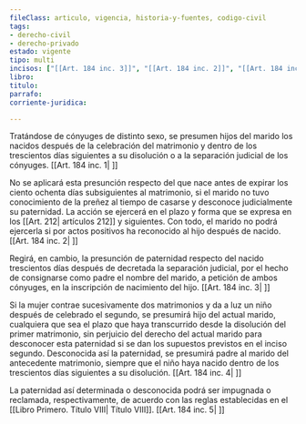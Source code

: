 ```yaml
---
fileClass: articulo, vigencia, historia-y-fuentes, codigo-civil
tags:
- derecho-civil
- derecho-privado
estado: vigente
tipo: multi
incisos: ["[[Art. 184 inc. 3]]", "[[Art. 184 inc. 2]]", "[[Art. 184 inc. 1]]", "[[Art. 184 inc. 5]]", "[[Art. 184 inc. 4]]"]
libro:
titulo:
parrafo:
corriente-juridica:

---
```

Tratándose de cónyuges de distinto sexo, se presumen hijos del marido los nacidos después de la celebración del matrimonio y dentro de los trescientos días siguientes a su disolución o a la separación judicial de los cónyuges. [[Art. 184 inc. 1| ]]

No se aplicará esta presunción respecto del que nace antes de expirar los ciento ochenta días subsiguientes al matrimonio, si el marido no tuvo conocimiento de la preñez al tiempo de casarse y desconoce judicialmente su paternidad. La acción se ejercerá en el plazo y forma que se expresa en los [[Art. 212| artículos 212]] y siguientes. Con todo, el marido no podrá ejercerla si por actos positivos ha reconocido al hijo después de nacido. [[Art. 184 inc. 2| ]]

Regirá, en cambio, la presunción de paternidad respecto del nacido trescientos días después de decretada la separación judicial, por el hecho de consignarse como padre el nombre del marido, a petición de ambos cónyuges, en la inscripción de nacimiento del hijo. [[Art. 184 inc. 3| ]]

Si la mujer contrae sucesivamente dos matrimonios y da a luz un niño después de celebrado el segundo, se presumirá hijo del actual marido, cualquiera que sea el plazo que haya transcurrido desde la disolución del primer matrimonio, sin perjuicio del derecho del actual marido para desconocer esta paternidad si se dan los supuestos previstos en el inciso segundo. Desconocida así la paternidad, se presumirá padre al marido del antecedente matrimonio, siempre que el niño haya nacido dentro de los trescientos días siguientes a su disolución. [[Art. 184 inc. 4| ]]

La paternidad así determinada o desconocida podrá ser impugnada o reclamada, respectivamente, de acuerdo con las reglas establecidas en el [[Libro Primero. Título VIII| Título VIII]]. [[Art. 184 inc. 5| ]]